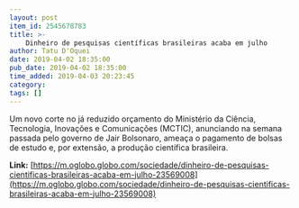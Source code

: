 ```yaml
---
layout: post
item_id: 2545678783
title: >-
    Dinheiro de pesquisas científicas brasileiras acaba em julho
author: Tatu D'Oquei
date: 2019-04-02 18:35:00
pub_date: 2019-04-02 18:35:00
time_added: 2019-04-03 20:23:45
category: 
tags: []
---
```


Um novo corte no já reduzido orçamento do Ministério da Ciência, Tecnologia, Inovações e Comunicações (MCTIC), anunciando na semana passada pelo governo de Jair Bolsonaro, ameaça o pagamento de bolsas de estudo e, por extensão, a produção científica brasileira.

**Link:** [https://m.oglobo.globo.com/sociedade/dinheiro-de-pesquisas-cientificas-brasileiras-acaba-em-julho-23569008](https://m.oglobo.globo.com/sociedade/dinheiro-de-pesquisas-cientificas-brasileiras-acaba-em-julho-23569008)


